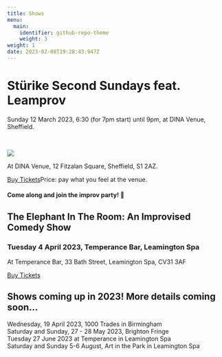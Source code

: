 ```yaml
---
title: Shows
menu:
  main:
    identifier: github-repo-theme
    weight: 3
weight: 1
date: 2023-02-08T19:28:43.947Z
---
```

# Stürike Second Sundays feat. Leamprov

Sunday 12 March 2023, 6:30 (for 7pm start) until 9pm, at DINA Venue, Sheffield.



 

![](/uploads/temperance-.png)

A﻿t DINA Venue, 12 Fitzalan Square, Sheffield, S1 2AZ.

[B﻿uy Tickets](https://www.eventbrite.co.uk/e/the-elephant-in-the-room-an-improvised-comedy-show-tickets-557163369637?aff=ebdssbdestsearch)Price: p﻿ay what you feel at the venue.



#### Come along and join the improv party! 🎉

## T﻿he Elephant In The Room: An Improvised Comedy Show

### Tuesday 4 April 2023, Temperance Bar, Leamington Spa

At Temperance Bar, 33 Bath Street, Leamington Spa,  CV31 3AF

[B﻿uy Tickets](https://www.eventbrite.co.uk/e/the-elephant-in-the-room-an-improvised-comedy-show-tickets-557163369637?aff=ebdssbdestsearch)

## S﻿hows coming up in 2023! More details coming soon...

<!--

S﻿unday, 12 March 2023, Sheffield-->

W﻿ednesday, 19 April 2023, 1000 Trades in Birmingham\
Saturday and Sunday, 27 - 28 May 2023, Brighton Fringe\
T﻿uesday 27 June 2023 at Temperance in Leamington Spa\
S﻿aturday and Sunday 5-6 August, Art in the Park in Leamington Spa